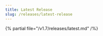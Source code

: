 ```yaml
---
title: Latest Release
slug: /releases/latest-release
---
```


{% partial file="/v1.7/releases/latest.md" /%}
